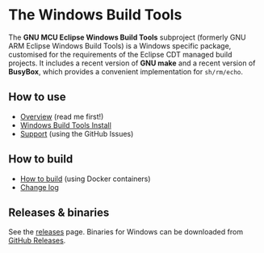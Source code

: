 # The Windows Build Tools

The **GNU MCU Eclipse Windows Build Tools** subproject (formerly GNU ARM Eclipse Windows Build Tools) is a Windows specific package, customised for the requirements of the Eclipse CDT managed build projects. It includes a recent version of **GNU make** and a recent version of **BusyBox**, which provides a convenient implementation for `sh/rm/echo`.

## How to use

* [Overview](http://gnu-mcu-eclipse.github.io/windows-build-tools/)  (read me first!)
* [Windows Build Tools Install](http://gnu-mcu-eclipse.github.io/windows-build-tools/install)
* [Support](https://github.com/gnu-mcu-eclipse/windows-build-tools/issues/1)  (using the GitHub Issues)

## How to build

* [How to build](http://gnu-mcu-eclipse.github.io/windows-build-tools/build-procedure/) (using Docker containers)
* [Change log](http://gnu-mcu-eclipse.github.io/windows-build-tools/change-log)

## Releases & binaries

See the [releases](http://gnu-mcu-eclipse.github.io/windows-build-tools/releases) page.
Binaries for Windows can be downloaded from [GitHub Releases](https://github.com/gnu-mcu-eclipse/windows-build-tools/releases).


